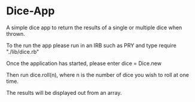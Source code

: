 # Dice-App
A simple dice app to return the results of a single or multiple dice when thrown.

To the run the app please run in an IRB such as PRY and type require "./lib/dice.rb"

Once the application has started, please enter dice = Dice.new

Then run dice.roll(n), where n is the number of dice you wish to roll at one time.

The results will be displayed out from an array.
